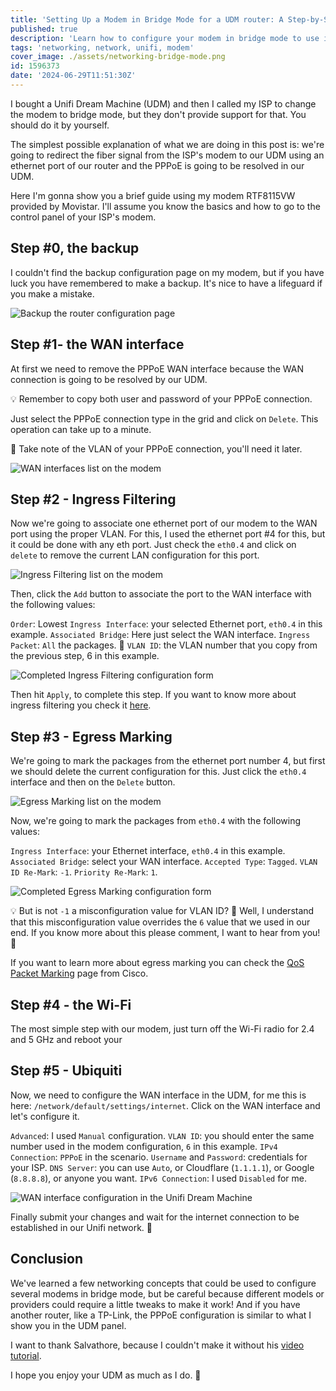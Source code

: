 ```yaml
---
title: 'Setting Up a Modem in Bridge Mode for a UDM router: A Step-by-Step Guide'
published: true
description: 'Learn how to configure your modem in bridge mode to use it with a Unifi Dream Machine, allowing the UDM to handle the PPPoE connection'
tags: 'networking, network, unifi, modem'
cover_image: ./assets/networking-bridge-mode.png
id: 1596373
date: '2024-06-29T11:51:30Z'
---
```


I bought a Unifi Dream Machine (UDM) and then I called my ISP to change the modem to bridge mode, but they don't provide support for that. You should do it by yourself.

The simplest possible explanation of what we are doing in this post is: we're going to redirect the fiber signal from the ISP's modem to our UDM using an ethernet port of our router and the PPPoE is going to be resolved in our UDM.

Here I'm gonna show you a brief guide using my modem RTF8115VW provided by Movistar. I'll assume you know the basics and how to go to the control panel of your ISP's modem.

## Step #0, the backup

I couldn't find the backup configuration page on my modem, but if you have luck you have remembered to make a backup. It's nice to have a lifeguard if you make a mistake.

![Backup the router configuration page](https://dev-to-uploads.s3.amazonaws.com/uploads/articles/3yvrpgprj9azgb0gq4ci.png)

## Step #1- the WAN interface

At first we need to remove the PPPoE WAN interface because the WAN connection is going to be resolved by our UDM.

💡 Remember to copy both user and password of your PPPoE connection.

Just select the PPPoE connection type in the grid and click on `Delete`. This operation can take up to a minute.

🧠 Take note of the VLAN of your PPPoE connection, you'll need it later.

![WAN interfaces list on the modem](https://dev-to-uploads.s3.amazonaws.com/uploads/articles/fjeqlrs07bly9c5x1io3.png)

## Step #2 - Ingress Filtering

Now we're going to associate one ethernet port of our modem to the WAN port using the proper VLAN. For this, I used the ethernet port #4 for this, but it could be done with any eth port. Just check the `eth0.4` and click on `delete` to remove the current LAN configuration for this port.

![Ingress Filtering list on the modem](https://dev-to-uploads.s3.amazonaws.com/uploads/articles/1i62fcge1u1ucu1hyaym.png)

Then, click the `Add` button to associate the port to the WAN interface with the following values:

`Order`: Lowest
`Ingress Interface`: your selected Ethernet port, `eth0.4` in this example.
`Associated Bridge`: Here just select the WAN interface.
`Ingress Packet`: `All` the packages. 😬
`VLAN ID`: the VLAN number that you copy from the previous step, 6 in this example.

![Completed Ingress Filtering configuration form](https://dev-to-uploads.s3.amazonaws.com/uploads/articles/3b1qggwxm3op23yzl8r8.png)

Then hit `Apply`, to complete this step. If you want to know more about ingress filtering you check it [here](https://en.wikipedia.org/wiki/Ingress_filtering).

## Step #3 - Egress Marking

We're going to mark the packages from the ethernet port number 4, but first we should delete the current configuration for this. Just click the `eth0.4` interface and then on the `Delete` button.

![Egress Marking list on the modem](https://dev-to-uploads.s3.amazonaws.com/uploads/articles/zfccdspeoxyr86c6qr8u.png)

Now, we're going to mark the packages from `eth0.4` with the following values:

`Ingress Interface`: your Ethernet interface, `eth0.4` in this example.
`Associated Bridge`: select your WAN interface.
`Accepted Type`: `Tagged`.
`VLAN ID Re-Mark`: `-1`.
`Priority Re-Mark`: `1`.

![Completed Egress Marking configuration form](https://dev-to-uploads.s3.amazonaws.com/uploads/articles/bc83ylyy7rbfhx13kt4q.png)

💡 But is not `-1` a misconfiguration value for VLAN ID? 🤔 Well, I understand that this misconfiguration value overrides the `6` value that we used in our end. If you know more about this please comment, I want to hear from you! 💬

If you want to learn more about egress marking you can check the [QoS Packet Marking](https://www.cisco.com/c/en/us/td/docs/routers/ios/config/17-x/qos/b-quality-of-service/m_qos-mrkg.html) page from Cisco.

## Step #4 - the Wi-Fi

The most simple step with our modem, just turn off the Wi-Fi radio for 2.4 and 5 GHz and reboot your

## Step #5 - Ubiquiti

Now, we need to configure the WAN interface in the UDM, for me this is here: `/network/default/settings/internet`. Click on the WAN interface and let's configure it.

`Advanced`: I used `Manual` configuration.
`VLAN ID`: you should enter the same number used in the modem configuration, `6` in this example.
`IPv4 Connection`: `PPPoE` in the scenario.
`Username` and `Password`: credentials for your ISP.
`DNS Server`: you can use `Auto`, or Cloudflare (`1.1.1.1`), or Google (`8.8.8.8`), or anyone you want.
`IPv6 Connection`: I used `Disabled` for me.

![WAN interface configuration in the Unifi Dream Machine](https://dev-to-uploads.s3.amazonaws.com/uploads/articles/twmaq5uxqqij0zw29mqm.png)

Finally submit your changes and wait for the internet connection to be established in our Unifi network. 🤞

## Conclusion

We've learned a few networking concepts that could be used to configure several modems in bridge mode, but be careful because different models or providers could require a little tweaks to make it work! And if you have another router, like a TP-Link, the PPPoE configuration is similar to what I show you in the UDM panel.

I want to thank Salvathore, because I couldn't make it without his [video tutorial](https://www.youtube.com/watch?v=A8CX1GWHECc).

I hope you enjoy your UDM as much as I do. 🖖
